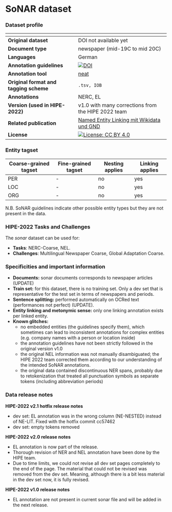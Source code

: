 # SoNAR dataset

### Dataset profile

| <!-- -->    | <!-- -->    |
|-------------|-------------|
| **Original dataset**    | DOI not available yet  |
| **Document type**       | newspaper (mid-19C to mid 20C) |
| **Languages**           | German |
| **Annotation guidelines** |[![DOI](https://zenodo.org/badge/DOI/10.5281/zenodo.5116015.svg)](https://doi.org/10.5281/zenodo.5116015)  |
| **Annotation tool**     | [neat](https://github.com/qurator-spk/neat/blob/master/README.md#22-data-format) |
| **Original format and tagging scheme** |`.tsv, IOB` |
| **Annotations**          | NERC, EL  |
| **Version (used in HIPE-2022)**   | v1.0 with many corrections from the HIPE 2022 team|
| **Related publication**               |[Named Entity Linking mit Wikidata und GND](https://doi.org/10.1515/9783110691597-012)  |
| **License** | [![License: CC BY 4.0](https://img.shields.io/badge/License-CC_BY_4.0-lightgrey.svg)](https://creativecommons.org/licenses/by/4.0/)|


### Entity tagset 

| Coarse-grained tagset | Fine-grained tagset | Nesting applies | Linking applies | 
| ------| ------------| --------| --------|
|PER    | -  | no     | yes     |
|LOC    | -           | no     | yes     |
|ORG    | -           | no     | yes     |

N.B. SoNAR guidelines indicate other possible entity types but they are not present in the data.

### HIPE-2022 Tasks and Challenges

The *sonar* dataset can be used for:    

- **Tasks**: NERC-Coarse,  NEL.
- **Challenges**: Multilingual Newspaper Coarse, Global Adaptation Coarse.


### Specificities and important information

- **Documents:** sonar documents corresponds to newspaper articles (UPDATE)
- **Train set:** for this dataset, there is no training set. Only a dev set that is representative for the test set in terms of newspapers and periods.
- **Sentence splitting:** performed automatically on OCRed text (performances not perfect) (UPDATE).
- **Entity linking and metonymic sense:** only one linking annotation exists per linked entity. 
- **Known glitches:**
    - no embedded entities (the guidelines specify them), which sometimes can lead to inconsistent annotations for complex entities (e.g. company names with a person or location inside) 
    - the annotation guidelines have not been strictly followed in the original version v1.0
    - the original NEL information was not manually disambiguated; the HIPE 2022 team corrected them according to our understanding of the intended SoNAR annotations. 
    - the original data contained discontinuous NER spans, probably due to retokenization that treated all punctuation symbols as separate tokens (including abbreviation periods)

### Data release notes

**HIPE-2022 v2.1 hotfix release notes**
- dev set: EL annotation was in the wrong column (NE-NESTED) instead of NE-LIT. Fixed with the hotfix commit cc57462
- dev set: empty tokens removed

**HIPE-2022 v2.0 release notes**
- EL annotation is now part of the release.
- Thorough revision of NER and NEL annotation have been done by the HIPE team.
- Due to time limits, we could not revise all dev set pages completely to the end of the page. The material that could not be revised was removed from the dev set. Meaning, although there is a bit less material in the dev set now, it is fully revised.

**HIPE-2022 v1.0 release notes**

- EL annotation are not present in current sonar file and will be added in the next release.
